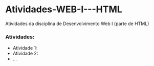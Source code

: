# Atividades-WEB-I---HTML
Atividades da disciplina de Desenvolvimento Web I (parte de HTML)

### Atividades:
- Atividade 1: <blablabla>
- Atividade 2: <blablabla>
- ...
